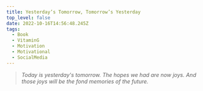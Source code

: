 ```yaml
---
title: Yesterday’s Tomorrow, Tomorrow’s Yesterday
top_level: false
date: 2022-10-16T14:56:48.245Z
tags:
  - Book
  - VitaminG
  - Motivation
  - Motivational
  - SocialMedia
---
```

> *Today is yesterday's tomorrow. The hopes we had are now joys. And those joys will be the fond memories of the future.*